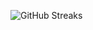 ![GitHub Streaks](https://github-streaks-mqc9.onrender.com/streak/happilli/image?theme=midnight&cache_bust=1743230327&lang=ja)
